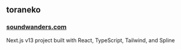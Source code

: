 ## toraneko 

### [soundwanders.com](https://soundwanders.com)

Next.js v13 project built with React, TypeScript, Tailwind, and Spline